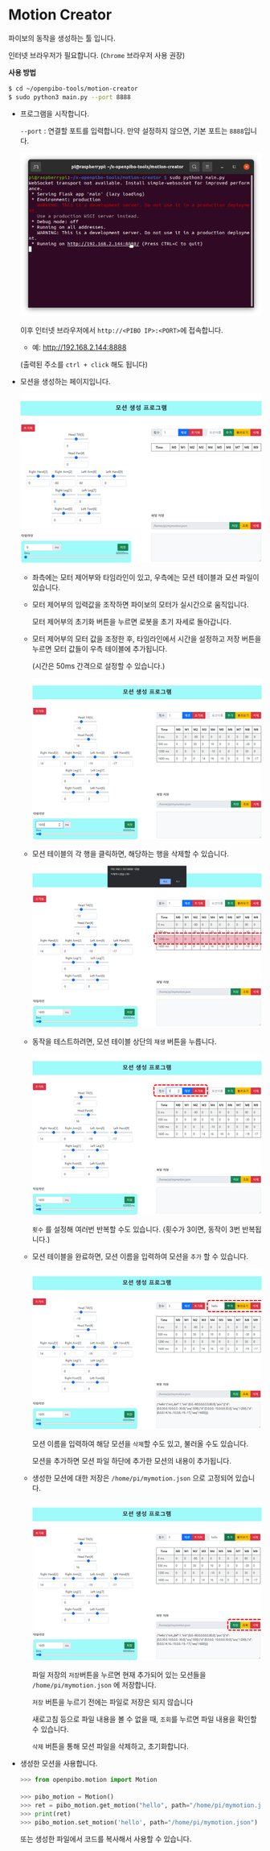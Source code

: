# Motion Creator

파이보의 동작을 생성하는 툴 입니다.

인터넷 브라우저가 필요합니다. (`Chrome` 브라우저 사용 권장)

__사용 방법__

```bash
$ cd ~/openpibo-tools/motion-creator
$ sudo python3 main.py --port 8888
```

- 프로그램을 시작합니다.

  `--port` : 연결할 포트를 입력합니다. 만약 설정하지 않으면, 기본 포트는 `8888`입니다.
  
  ![](images/motion_creator/connect.png)
  
  
  
  이후 인터넷 브라우저에서 `http://<PIBO IP>:<PORT>`에 접속합니다.
  
    * 예: http://192.168.2.144:8888

  (출력된 주소를 `ctrl + click` 해도 됩니다)



- 모션을 생성하는 페이지입니다.

  ![](images/motion_creator/mainpage.png)

  - 좌측에는 모터 제어부와 타임라인이 있고, 우측에는 모션 테이블과 모션 파일이 있습니다.
          
  - 모터 제어부의 입력값을 조작하면 파이보의 모터가 실시간으로 움직입니다.
 
    모터 제어부의 초기화 버튼을 누르면 로봇을 초기 자세로 돌아갑니다.
  
  - 모터 제어부의 모터 값을 조정한 후, 타임라인에서 시간을 설정하고 저장 버튼을 누르면 모터 값들이 우측 테이블에 추가됩니다.
  
    (시간은 50ms 간격으로 설정할 수 있습니다.)
  
    ![](images/motion_creator/table.png)
  
  - 모션 테이블의 각 행을 클릭하면, 해당하는 행을 삭제할 수 있습니다.
  
    ![](images/motion_creator/table_delete.png)
  
  - 동작을 테스트하려면, 모션 테이블 상단의 `재생` 버튼을 누릅니다.
  
    ![](images/motion_creator/table_play.png)
  
    `횟수` 를 설정해 여러번 반복할 수도 있습니다. (횟수가 3이면, 동작이 3번 반복됩니다.)
  
  - 모션 테이블을 완료하면, 모션 이름을 입력하여 모션을 `추가` 할 수 있습니다.
  
    ![](images/motion_creator/motion_add.png)
    
    모션 이름을 입력하여 해당 모션을 `삭제`할 수도 있고, 불러올 수도 있습니다.

    모션을 추가하면 모션 파일 하단에 추가한 모션의 내용이 추가됩니다.

  - 생성한 모션에 대한 저장은 `/home/pi/mymotion.json` 으로 고정되어 있습니다.
  
    ![](images/motion_creator/motion_save.png)

    파일 저장의 `저장`버튼을 누르면 현재 추가되어 있는 모션들을 `/home/pi/mymotion.json` 에 저장합니다.  

    `저장` 버튼을 누르기 전에는 파일로 저장은 되지 않습니다

    새로고침 등으로 파일 내용을 볼 수 없을 때, `조회`를 누르면 파일 내용을 확인할 수 있습니다.

    `삭제` 버튼을 통해 모션 파일을 삭제하고, 초기화합니다.
  
  
- 생성한 모션을 사용합니다.

  ```python
  >>> from openpibo.motion import Motion
  
  >>> pibo_motion = Motion()
  >>> ret = pibo_motion.get_motion("hello", path="/home/pi/mymotion.json")
  >>> print(ret)
  >>> pibo_motion.set_motion('hello', path="/home/pi/mymotion.json")		# 동작 실행
  ```

  또는 생성한 파일에서 코드를 복사해서 사용할 수 있습니다.

